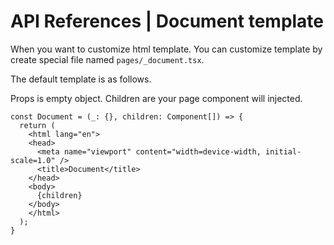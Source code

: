 # API References | Document template

When you want to customize html template. You can customize template by create special file named `pages/_document.tsx`.

The default template is as follows.

Props is empty object. Children are your page component will injected.

```tsx
const Document = (_: {}, children: Component[]) => {
  return (
    <html lang="en">
    <head>
      <meta name="viewport" content="width=device-width, initial-scale=1.0" />
      <title>Document</title>
    </head>
    <body>
      {children}
    </body>
    </html>
  );
}
```
